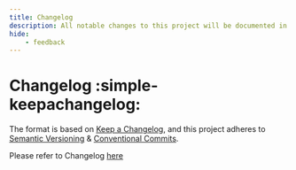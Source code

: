 ```yaml
---
title: Changelog
description: All notable changes to this project will be documented in this file.
hide:
    - feedback
---
```


# Changelog :simple-keepachangelog:

The format is based on [Keep a Changelog](https://keepachangelog.com/en/1.1.0/), and this project adheres to [Semantic Versioning](https://semver.org/spec/v2.0.0.html) & [Conventional Commits](https://www.conventionalcommits.org/en/v1.0.0/).

Please refer to Changelog [here](https://github.com/Nicconike/Steam-Stats/blob/master/CHANGELOG.md)
